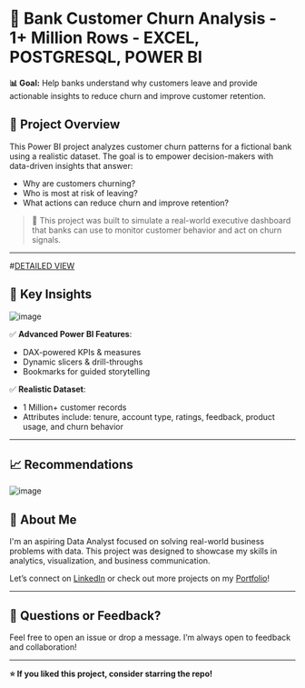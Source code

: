
# 🏦 Bank Customer Churn Analysis - 1+ Million Rows - EXCEL, POSTGRESQL, POWER BI

**📊 Goal:** Help banks understand why customers leave and provide actionable insights to reduce churn and improve customer retention.

## 📁 Project Overview

This Power BI project analyzes customer churn patterns for a fictional bank using a realistic dataset. The goal is to empower decision-makers with data-driven insights that answer:

- Why are customers churning?
- Who is most at risk of leaving?
- What actions can reduce churn and improve retention?

> 🚀 This project was built to simulate a real-world executive dashboard that banks can use to monitor customer behavior and act on churn signals.

---

#[DETAILED VIEW](https://github.com/yaswanth3488/BANK-CHURN/blob/main/CHECK%20OUT%20PDF%20-%20Bank-Customer-Churn-Analysis.pdf)

## 📌 Key Insights


![image](https://github.com/user-attachments/assets/d0b0a25a-3451-49be-8cab-e1b59c749817)

✅ **Advanced Power BI Features**:
- DAX-powered KPIs & measures
- Dynamic slicers & drill-throughs
- Bookmarks for guided storytelling


✅ **Realistic Dataset**:
- 1 Million+ customer records 
- Attributes include: tenure, account type, ratings, feedback, product usage, and churn behavior

---

## 📈 Recommendations


![image](https://github.com/user-attachments/assets/d9c7df68-fbf3-4151-8b76-0365196c62ac)



## 🎯 About Me

I'm an aspiring Data Analyst focused on solving real-world business problems with data. This project was designed to showcase my skills in analytics, visualization, and business communication.

Let’s connect on [LinkedIn](https://www.linkedin.com/in/yaswanth3488/) or check out more projects on my [Portfolio](https://yaswanth-kundurthi.my.canva.site/)!

---

## 💬 Questions or Feedback?

Feel free to open an issue or drop a message. I’m always open to feedback and collaboration!

---

**⭐️ If you liked this project, consider starring the repo!**
